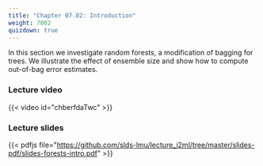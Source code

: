 ```yaml
---
title: "Chapter 07.02: Introduction"
weight: 7002
quizdown: true
---
```

In this section we investigate random forests, a modification of bagging for trees. We illustrate the effect of ensemble size and show how to compute out-of-bag error estimates.

<!--more-->

### Lecture video

{{< video id="chberfdaTwc" >}}

### Lecture slides

{{< pdfjs file="https://github.com/slds-lmu/lecture_i2ml/tree/master/slides-pdf/slides-forests-intro.pdf" >}}
